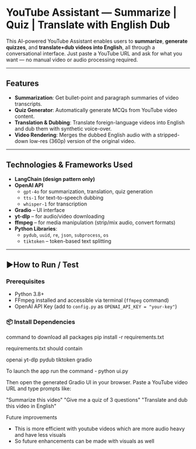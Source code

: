 # YouTube Assistant — Summarize | Quiz | Translate with English Dub

This AI-powered YouTube Assistant enables users to **summarize**, **generate quizzes**, and **translate+dub videos into English**, all through a conversational interface. Just paste a YouTube URL and ask for what you want — no manual video or audio processing required.

---

## Features

- **Summarization**: Get bullet-point and paragraph summaries of video transcripts.
- **Quiz Generator**: Automatically generate MCQs from YouTube video content.
- **Translation & Dubbing**: Translate foreign-language videos into English and dub them with synthetic voice-over.
- **Video Rendering**: Merges the dubbed English audio with a stripped-down low-res (360p) version of the original video.

---

## Technologies & Frameworks Used

- **LangChain (design pattern only)**
- **OpenAI API**
  - `gpt-4o` for summarization, translation, quiz generation
  - `tts-1` for text-to-speech dubbing
  - `whisper-1` for transcription
- **Gradio** – UI interface
- **yt-dlp** – for audio/video downloading
- **ffmpeg** – for media manipulation (strip/mix audio, convert formats)
- **Python Libraries**:
  - `pydub`, `uuid`, `re`, `json`, `subprocess`, `os`
  - `tiktoken` – token-based text splitting

---

## ▶How to Run / Test

### Prerequisites

- Python 3.8+
- FFmpeg installed and accessible via terminal (`ffmpeg` command)
- OpenAI API Key (add to `config.py` as `OPENAI_API_KEY = "your-key"`)

### 📦 Install Dependencies

command to download all packages
pip install -r requirements.txt

requirements.txt should contain

openai
yt-dlp
pydub
tiktoken
gradio

To launch the app run the command - 
python ui.py

Then open the generated Gradio UI in your browser. Paste a YouTube video URL and type prompts like:

"Summarize this video"
"Give me a quiz of 3 questions"
"Translate and dub this video in English"

Future improvements

- This is more efficient with youtube videos which are more audio heavy and have less visuals
- So future enhancements can be made with visuals as well
